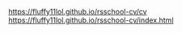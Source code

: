 https://fluffy11lol.github.io/rsschool-cv/cv   
https://fluffy11lol.github.io/rsschool-cv/index.html
